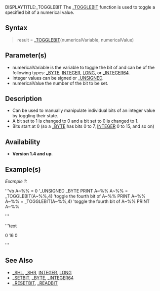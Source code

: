 DISPLAYTITLE:_TOGGLEBIT
The [_TOGGLEBIT](_TOGGLEBIT) function is used to toggle a specified bit of a numerical value.


## Syntax

> result = [_TOGGLEBIT](_TOGGLEBIT)(numericalVariable, numericalValue)


## Parameter(s)

* numericalVariable is the variable to toggle the bit of and can be of the following types: [_BYTE](_BYTE), [INTEGER](INTEGER), [LONG](LONG), or [_INTEGER64](_INTEGER64).
* Integer values can be signed or [_UNSIGNED](_UNSIGNED).
* numericalValue the number of the bit to be set.


## Description

* Can be used to manually manipulate individual bits of an integer value by toggling their state.
* A bit set to 1 is changed to 0 and a bit set to 0 is changed to 1.
* Bits start at 0 (so a [_BYTE](_BYTE) has bits 0 to 7, [INTEGER](INTEGER) 0 to 15, and so on)

## Availability

* **Version 1.4 and up**.


## Example(s)

*Example 1:*

'''vb
A~%% = 0 '_UNSIGNED _BYTE
PRINT A~%%
A~%% = _TOGGLEBIT(A~%%,4) 'toggle the fourth bit of A~%%
PRINT A~%%
A~%% = _TOGGLEBIT(A~%%,4) 'toggle the fourth bit of A~%%
PRINT A~%%

'''

'''text


 0
 16
 0

'''




## See Also

* [_SHL](_SHL), [_SHR](_SHR), [INTEGER](INTEGER), [LONG](LONG)
* [_SETBIT](_SETBIT), [_BYTE](_BYTE), [_INTEGER64](_INTEGER64)
* [_RESETBIT](_RESETBIT), [_READBIT](_READBIT)




